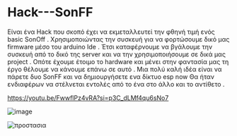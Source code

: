 # Hack---SonFF
Είναι ένα Hack που σκοπό έχει να εκμεταλλευτεί την φθηνή τιμή ενός basic SonOff .
Χρησιμοποιώντας την συσκευή για να φορτώσουμε δικό μας firmware μέσο του arduino Ide .
Έτσι καταφέρνουμε να βγάλουμε την συσκευή από το δικό της server και να την χρησιμοποιήσουμε σε δικά μας project .
Οπότε έχουμε έτοιμο το hardware και μένει στην φαντασία μας τη έργο θέλουμε να κάνουμε επάνω σε αυτό .
Μια πολύ καλή ιδέα είναι να πάρετε δυο SonFF και να δημιουργήσετε ενα δίκτυο esp now 
Θα ήταν ενδιαφέρων να στέλνεται εντολές από το ένα στο άλλο και το αντίθετο .

https://youtu.be/FwwflPz4vRA?si=p3C_dLMf4qu6sNo7

![image](https://github.com/bkotoulas/Hack---SonFF/assets/46839502/a4e722d0-0fba-449c-8917-228efb724ee0)


![προστασια ](https://github.com/bkotoulas/Hack---SonFF/assets/46839502/578620de-4bf4-44e6-a07d-8809a0fa42cb)

